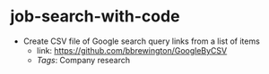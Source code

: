 # job-search-with-code

* Create CSV file of Google search query links from a list of items
    * link: https://github.com/bbrewington/GoogleByCSV
    * _Tags_: Company research
